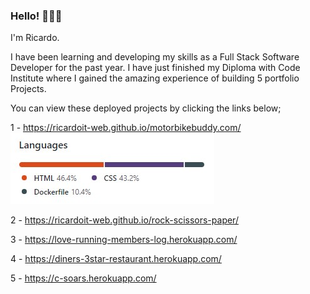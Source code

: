 ### Hello! 🙋🏻‍♂️

I'm Ricardo.

I have been learning and developing my skills as a Full Stack Software Developer for the past year.
I have just finished my Diploma with Code Institute where I gained the amazing experience of building 5 portfolio Projects.

You can view these deployed projects by clicking the links below;

1 - https://ricardoit-web.github.io/motorbikebuddy.com/  ![languages](Motorbike-buddy-languages-img.jpg)

2 - https://ricardoit-web.github.io/rock-scissors-paper/

3 - https://love-running-members-log.herokuapp.com/

4 - https://diners-3star-restaurant.herokuapp.com/

5 - https://c-soars.herokuapp.com/

<!--
**RicardoIT-Web/RicardoIT-Web** is a ✨ _special_ ✨ repository because its `README.md` (this file) appears on your GitHub profile.

Here are some ideas to get you started:

- 🔭 I’m currently working on ...
- 🌱 I’m currently learning ...
- 👯 I’m looking to collaborate on ...
- 🤔 I’m looking for help with ...
- 💬 Ask me about ...
- 📫 How to reach me: ...
- 😄 Pronouns: ...
- ⚡ Fun fact: ...
-->
